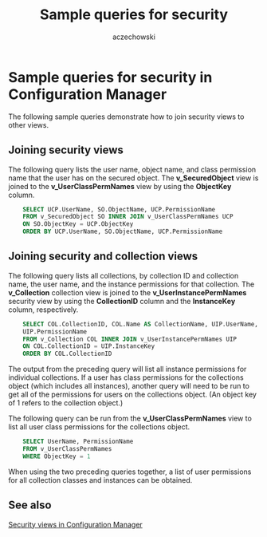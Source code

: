 ﻿---
title: Sample queries for security
titleSuffix: Configuration Manager
description: Sample queries that show how to join security views to other views.
ms.date: 04/30/2019
ms.prod: configuration-manager
ms.technology: configmgr-other
ms.topic: conceptual


ms.assetid: dc2b403f-b824-47ed-a68f-f9473573e199
author: aczechowski
ms.author: aaroncz
manager: dougeby
---

# Sample queries for security in Configuration Manager

The following sample queries demonstrate how to join security views to other views.

## Joining security views

The following query lists the user name, object name, and class permission name that the user has on the secured object. The **v_SecuredObject** view is joined to the **v_UserClassPermNames** view by using the **ObjectKey** column.

```sql
    SELECT UCP.UserName, SO.ObjectName, UCP.PermissionName 
    FROM v_SecuredObject SO INNER JOIN v_UserClassPermNames UCP 
    ON SO.ObjectKey = UCP.ObjectKey 
    ORDER BY UCP.UserName, SO.ObjectName, UCP.PermissionName 
```

## Joining security and collection views

The following query lists all collections, by collection ID and collection name, the user name, and the instance permissions for that collection. The **v_Collection** collection view is joined to the **v_UserInstancePermNames** security view by using the **CollectionID** column and the **InstanceKey** column, respectively.

```sql
    SELECT COL.CollectionID, COL.Name AS CollectionName, UIP.UserName, 
    UIP.PermissionName 
    FROM v_Collection COL INNER JOIN v_UserInstancePermNames UIP 
    ON COL.CollectionID = UIP.InstanceKey 
    ORDER BY COL.CollectionID 
```

The output from the preceding query will list all instance permissions for individual collections. If a user has class permissions for the collections object (which includes all instances), another query will need to be run to get all of the permissions for users on the collections object. (An object key of 1 refers to the collection object.)

The following query can be run from the **v_UserClassPermNames** view to list all user class permissions for the collections object.

```sql
    SELECT UserName, PermissionName 
    FROM v_UserClassPermNames 
    WHERE ObjectKey = 1 
```

When using the two preceding queries together, a list of user permissions for all collection classes and instances can be obtained.

## See also

[Security views in Configuration Manager](security-views-configuration-manager.md)